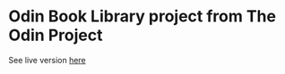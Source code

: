 # Odin Book Library project from The Odin Project
See live version [here](https://aj-abdujabborov.github.io/odin-library/)